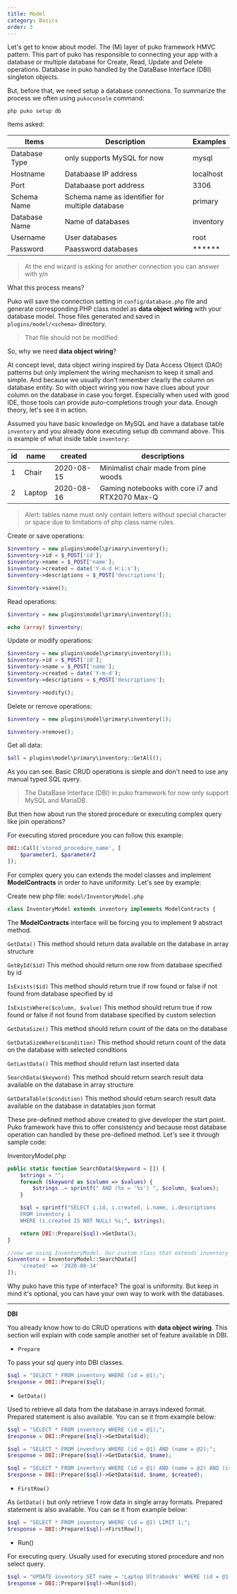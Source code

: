 ```yaml
---
title: Model
category: Basics
order: 3
---
```


Let's get to know about model. The (M) layer of puko framework HMVC pattern.
This part of puko has responsible to connecting your app with a database 
or multiple database for Create, Read, Update and Delete operations.
Database in puko handled by the DataBase Interface (DBI) singleton objects.

But, before that, we need setup a database connections. To summarize the process we often using `pukoconsole` command:

```
php puko setup db
```

Items asked:

|Items|Description|Examples|
|---|---|---|
|Database Type|only supports MySQL for now|mysql|
|Hostname|Databaase IP address|localhost|
|Port|Databaase port address|3306|
|Schema Name|Schema name as identifier for multiple database|primary|
|Database Name|Name of databases|inventory|
|Username|User databases|root|
|Password|Paassword databases|******|

> At the end wizard is asking for another connection you can answer with y/n

What this process means?

Puko will save the connection setting in `config/database.php` file 
and generate corresponding PHP class model as **data object wiring** with your database model.
Those files generated and saved in `plugins/model/<schema>` directory.

> That file should not be modified

So, why we need **data object wiring**?

At concept level, data object wiring inspired by Data Access Object (DAO) patterns 
but only implement the wiring mechanism to keep it small and simple.
And because we usually don't remember clearly the column on database entity. 
So with object wiring you now have clues about your column on the database in case you forget.
Especially when used with good IDE, those tools can provide auto-completions trough your data.
Enough theory, let's see it in action.

Assumed you have basic knowledge on MySQL and have a database table `inventory` and you already done executing setup db command above.
This is example of what inside table `inventory`:

|id|name|created|descriptions|
|---|---|---|---|
|1|Chair|2020-08-15|Minimalist chair made from pine woods|
|2|Laptop|2020-08-16|Gaming notebooks with core i7 and RTX2070 Max-Q|

> Alert: tables name must only contain letters without special character or space due to limitations of php class name rules.

Create or save operations:

```php
$inventory = new plugins\model\primary\inventory();
$inventory->id = $_POST['id'];
$inventory->name = $_POST['name'];
$inventory->created = date('Y-m-d H:i:s');
$inventory->descriptions = $_POST['descriptions'];

$inventory->save();
```

Read operations:

```php
$inventory = new plugins\model\primary\inventory(1);

echo (array) $inventory;
```

Update or modify operations:

```php
$inventory = new plugins\model\primary\inventory(1);
$inventory->id = $_POST['id'];
$inventory->name = $_POST['name'];
$inventory->created = date('Y-m-d');
$inventory->descriptions = $_POST['descriptions'];

$inventory->modify();
```

Delete or remove operations:

```php
$inventory = new plugins\model\primary\inventory(1);

$inventory->remove();
```

Get all data:

```php
$all = plugins\model\primary\inventory::GetAll();
```

As you can see. Basic CRUD operations is simple and don't need to use any manual typed SQL query.

> The DataBase Interface (DBI) in puko framework for now only support MySQL and MariaDB. 

But then how about run the stored procedure or executing complex query like join operations?

For executing stored procedure you can follow this example:

```php
DBI::Call('stored_procedure_name', [
    $parameter1, $parameter2
]);
```

For complex query you can extends the model classes and implement **ModelContracts** in order to have uniformity.
Let's see by example:

Create new php file: `model/InventoryModel.php`

```php
class InventoryModel extends inventory implements ModelContracts {
```

The **ModelContracts** interface will be forcing you to implement 9 abstract method.

`GetData()` This method should return data available on the database in array structure

`GetById($id)` This method should return one row from database specified by id

`IsExists($id)` This method should return true if row found or false if not found from database specified by id

`IsExistsWhere($column, $value)` This method should return true if row found or false if not found from database specified by custom selection

`GetDataSize()` This method should return count of the data on the database

`GetDataSizeWhere($condition)` This method should return count of the data on the database with selected conditions

`GetLastData()` This method should return last inserted data

`SearchData($keyword)` This method should return search result data available on the database in array structure

`GetDataTable($condition)` This method should return search result data available on the database in datatables json format

These pre-defined method above created to give developer the start point. 
Puko framework have this to offer consistency and because most database operation can handled by these pre-defined method. 
Let's see it through sample code:

InventoryModel.php

```php
public static function SearchData($keyword = []) {
    $strings = "";
    foreach ($keyword as $column => $values) {
        $strings .= sprintf(" AND (%s = '%s') ", $column, $values);
    }

    $sql = sprintf("SELECT i.id, i.created, i.name, i.descriptions
    FROM inventory i
    WHERE (i.created IS NOT NULL) %s;", $strings);

    return DBI::Prepare($sql)->GetData();
}
```

```php
//now we using InventoryModel. Our custom class that extends inventory plugin model.
$inventoru = InventoryModel::SearchData([
    'created' => '2020-08-14'
]);
```

Why puko have this type of interface? The goal is uniformity. But keep in mind it's optional,
you can have your own way to work with the databases.

---

**DBI**

You already know how to do CRUD operations with **data object wiring**. This section will explain with code sample
another set of feature available in DBI.

* `Prepare`

To pass your sql query into DBI classes.

```php
$sql = "SELECT * FROM inventory WHERE (id = @1);";
$response = DBI::Prepare($sql);
```

* `GetData()`

Used to retrieve all data from the database in arrays indexed format. Prepared statement is also available.
You can se it from example below:

```php
$sql = "SELECT * FROM inventory WHERE (id = @1);";
$response = DBI::Prepare($sql)->GetData($id);
```

```php
$sql = "SELECT * FROM inventory WHERE (id = @1) AND (name = @2);";
$response = DBI::Prepare($sql)->GetData($id, $name);
```

```php
$sql = "SELECT * FROM inventory WHERE (id = @1) AND (name = @2) AND (created = @3);";
$response = DBI::Prepare($sql)->GetData($id, $name, $created);
```

* `FirstRow()`

As `GetData()` but only retrieve 1 row data in single array formats. Prepared statement is also available.
You can se it from example below:

```php
$sql = "SELECT * FROM inventory WHERE (id = @1) LIMIT 1;";
$response = DBI::Prepare($sql)->FirstRow();
```

* Run()

For executing query. Usually used for executing stored procedure and non select query.

```php
$sql = "UPDATE inventory SET name = 'Laptop Ultrabooks' WHERE (id = @1);";
$response = DBI::Prepare($sql)->Run($id);
```